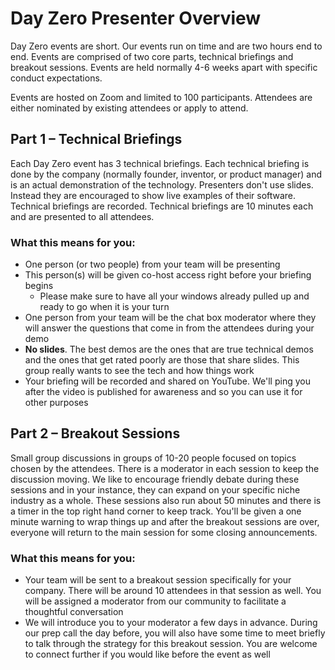# Day Zero Presenter Overview

Day Zero events are short. Our events run on time and are two hours end to end. Events are comprised of two core parts, technical briefings and breakout sessions. Events are held normally 4-6 weeks apart with specific conduct expectations.

Events are hosted on Zoom and limited to 100 participants. Attendees are either nominated by existing attendees or apply to attend.

## Part 1 – Technical Briefings

Each Day Zero event has 3 technical briefings. Each technical briefing is done by the company (normally founder, inventor, or product manager) and is an actual demonstration of the technology. Presenters don't use slides. Instead they are encouraged to show live examples of their software. Technical briefings are recorded. Technical briefings are 10 minutes each and are presented to all attendees.

### What this means for you:

* One person (or two people) from your team will be presenting
* This person(s) will be given co-host access right before your briefing begins
  * Please make sure to have all your windows already pulled up and ready to go when it is your turn
* One person from your team will be the chat box moderator where they will answer the questions that come in from the attendees during your demo
* **No slides**. The best demos are the ones that are true technical demos and the ones that get rated poorly are those that share slides. This group really wants to see the tech and how things work
* Your briefing will be recorded and shared on YouTube. We'll ping you after the video is published for awareness and so you can use it for other purposes

## Part 2 – Breakout Sessions

Small group discussions in groups of 10-20 people focused on topics chosen by the attendees. There is a moderator in each session to keep the discussion moving. We like to encourage friendly debate during these sessions and in your instance, they can expand on your specific niche industry as a whole. These sessions also run about 50 minutes and there is a timer in the top right hand corner to keep track. You'll be given a one minute warning to wrap things up and after the breakout sessions are over, everyone will return to the main session for some closing announcements.

### What this means for you:

* Your team will be sent to a breakout session specifically for your company. There will be around 10 attendees in that session as well. You will be assigned a moderator from our community to facilitate a thoughtful conversation
* We will introduce you to your moderator a few days in advance. During our prep call the day before, you will also have some time to meet briefly to talk through the strategy for this breakout session. You are welcome to connect further if you would like before the event as well
